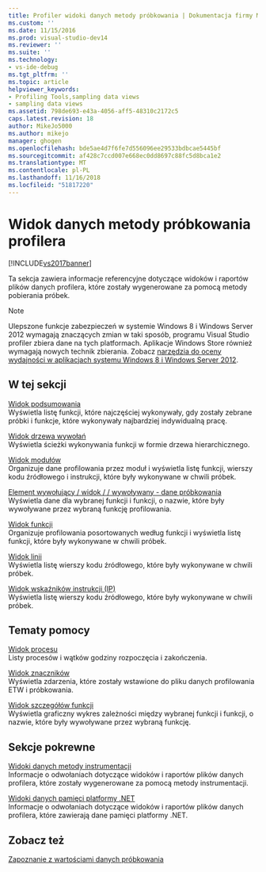 ```yaml
---
title: Profiler widoki danych metody próbkowania | Dokumentacja firmy Microsoft
ms.custom: ''
ms.date: 11/15/2016
ms.prod: visual-studio-dev14
ms.reviewer: ''
ms.suite: ''
ms.technology:
- vs-ide-debug
ms.tgt_pltfrm: ''
ms.topic: article
helpviewer_keywords:
- Profiling Tools,sampling data views
- sampling data views
ms.assetid: 798de693-e43a-4056-aff5-48310c2172c5
caps.latest.revision: 18
author: MikeJo5000
ms.author: mikejo
manager: ghogen
ms.openlocfilehash: bde5ae4d7f6fe7d556096ee29533bdbcae5445bf
ms.sourcegitcommit: af428c7ccd007e668ec0dd8697c88fc5d8bca1e2
ms.translationtype: MT
ms.contentlocale: pl-PL
ms.lasthandoff: 11/16/2018
ms.locfileid: "51817220"
---
```

# <a name="profiler-sampling-method-data-views"></a>Widok danych metody próbkowania profilera
[!INCLUDE[vs2017banner](../includes/vs2017banner.md)]

Ta sekcja zawiera informacje referencyjne dotyczące widoków i raportów plików danych profilera, które zostały wygenerowane za pomocą metody pobierania próbek.  
  
> [!NOTE]
>  Ulepszone funkcje zabezpieczeń w systemie Windows 8 i Windows Server 2012 wymagają znaczących zmian w taki sposób, programu Visual Studio profiler zbiera dane na tych platformach. Aplikacje Windows Store również wymagają nowych technik zbierania. Zobacz [narzędzia do oceny wydajności w aplikacjach systemu Windows 8 i Windows Server 2012](../profiling/performance-tools-on-windows-8-and-windows-server-2012-applications.md).  
  
## <a name="in-this-section"></a>W tej sekcji  
 [Widok podsumowania](../profiling/summary-view-sampling-data.md)  
 Wyświetla listę funkcji, które najczęściej wykonywały, gdy zostały zebrane próbki i funkcje, które wykonywały najbardziej indywidualną pracę.  
  
 [Widok drzewa wywołań](../profiling/call-tree-view-sampling-data.md)  
 Wyświetla ścieżki wykonywania funkcji w formie drzewa hierarchicznego.  
  
 [Widok modułów](../profiling/modules-view-sampling-data.md)  
 Organizuje dane profilowania przez moduł i wyświetla listę funkcji, wierszy kodu źródłowego i instrukcji, które były wykonywane w chwili próbek.  
  
 [Element wywołujący / widok / / wywoływany - dane próbkowania](../profiling/caller-callee-view-sampling-data.md)  
 Wyświetla dane dla wybranej funkcji i funkcji, o nazwie, które były wywoływane przez wybraną funkcję profilowania.  
  
 [Widok funkcji](../profiling/functions-view-sampling-data.md)  
 Organizuje profilowania posortowanych według funkcji i wyświetla listę funkcji, które były wykonywane w chwili próbek.  
  
 [Widok linii](../profiling/lines-view-sampling-data.md)  
 Wyświetla listę wierszy kodu źródłowego, które były wykonywane w chwili próbek.  
  
 [Widok wskaźników instrukcji (IP)](../profiling/instruction-pointers-ips-view-sampling-data.md)  
 Wyświetla listę wierszy kodu źródłowego, które były wykonywane w chwili próbek.  
  
## <a name="reference"></a>Tematy pomocy  
 [Widok procesu](../profiling/process-view.md)  
 Listy procesów i wątków godziny rozpoczęcia i zakończenia.  
  
 [Widok znaczników](../profiling/marks-view.md)  
 Wyświetla zdarzenia, które zostały wstawione do pliku danych profilowania ETW i próbkowania.  
  
 [Widok szczegółów funkcji](../profiling/function-details-view.md)  
 Wyświetla graficzny wykres zależności między wybranej funkcji i funkcji, o nazwie, które były wywoływane przez wybraną funkcję.  
  
## <a name="related-sections"></a>Sekcje pokrewne  
 [Widoki danych metody instrumentacji](../profiling/instrumentation-method-data-views.md)  
 Informacje o odwołaniach dotyczące widoków i raportów plików danych profilera, które zostały wygenerowane za pomocą metody instrumentacji.  
  
 [Widoki danych pamięci platformy .NET](../profiling/dotnet-memory-data-views.md)  
 Informacje o odwołaniach dotyczące widoków i raportów plików danych profilera, które zawierają dane pamięci platformy .NET.  
  
## <a name="see-also"></a>Zobacz też  
 [Zapoznanie z wartościami danych próbkowania](../profiling/understanding-sampling-data-values.md)



